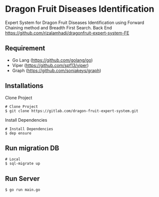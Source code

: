 # Dragon Fruit Diseases Identification

Expert System for Dragon Fruit Diseases Identification using Forward Chaining method and Breadth First Search.
Back End https://github.com/rizalamhadi/dragonfruit-expert-system-FE

## Requirement

- Go Lang (https://github.com/golang/go)
- Viper (https://github.com/spf13/viper)
- Graph (https://github.com/soniakeys/graph)

## Installations

Clone Project

```
# Clone Project
$ git clone https://gitlab.com/dragon-fruit-expert-system.git
```

Install Dependencies

```
# Install Dependencies
$ dep ensure
```

## Run migration DB

```
# Local
$ sql-migrate up
```

## Run Server

```
$ go run main.go
```


